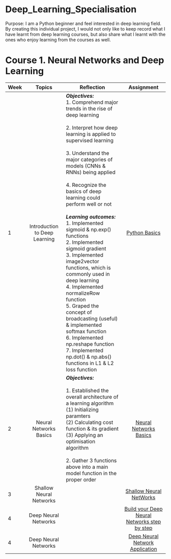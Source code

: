 # Deep_Learning_Specialisation

Purpose: I am a Python beginner and feel interested in deep learning field.
By creating this individual project, I would not only like to keep record what I have learnt from deep learning courses, but also share what I learnt with the ones who enjoy learning from the courses as well.

# Course 1. Neural Networks and Deep Learning

|Week| Topics| Reflection | Assignment |
|----|:------:| ------- |:------------:|
|1|Introduction to Deep Learning|<strong><em> Objectives: </strong></em><br>1. Comprehend major trends in the rise of deep learning <br><br> 2. Interpret how deep learning is applied to supervised learning <br><br> 3. Understand the major categories of models (CNNs & RNNs) being applied <br><br> 4. Recognize the basics of deep learning could perform well or not <br><br>  <strong><em>Learning outcomes: </em></strong> <br> 1. Implemented sigmoid & np.exp() functions <br> 2. Implemented sigmoid gradient <br> 3. Implemented image2vector functions, which is commonly used in deep learning <br> 4. Implemented normalizeRow function <br> 5. Graped the concept of broadcasting (useful) & implemented softmax function <br> 6. Implemented np.reshape function <br> 7. Implemented np.dot() & np.abs() functions in L1 & L2 loss function|[Python Basics](https://github.com/joyfinder/Deep_Learning_Specialisation/blob/master/Neural%20NetWorks%20and%20Deep%20Learning/Week%201%20Introduction%20to%20deep%20learning/Python_Basics_With_Numpy_v3a.ipynb)|
|2|Neural Networks Basics|<strong><em> Objectives: </strong></em><br><br> 1. Established the overall architecture of a learning algorithm <br> (1)  Initializing paramters <br> (2) Calculating cost function & its gradient <br> (3) Applying an optimisation algorithm <br><br> 2. Gather 3 functions above into a main model function in the proper order|[Neural Networks Basics](https://github.com/joyfinder/Deep_Learning_Specialisation/blob/master/Neural%20NetWorks%20and%20Deep%20Learning/Week%202%20Neural%20Networks%20Basics/Logistic_Regression_with_a_Neural_Network_mindset_v6a.ipynb)|
|3|Shallow Neural Networks||[Shallow Neural NetWorks](https://github.com/joyfinder/Deep_Learning_Specialisation/blob/master/Neural%20NetWorks%20and%20Deep%20Learning/Week%203%20Shallow%20neural%20networks/Planar_data_classification_with_onehidden_layer_v6c.ipynb)|
|4|Deep Neural Networks||[Build your Deep Neural Networks step by step](https://github.com/joyfinder/Deep_Learning_Specialisation/blob/master/Neural%20NetWorks%20and%20Deep%20Learning/Week%204%20Deep%20Neural%20Networks/Building_your_Deep_Neural_Network_Step_by_Step_v8a.ipynb)|
|4|Deep Neural Networks||[Deep Neural Network Application](https://github.com/joyfinder/Deep_Learning_Specialisation/blob/master/Neural%20NetWorks%20and%20Deep%20Learning/Week%204%20Deep%20Neural%20Networks/Deep%2BNeural%2BNetwork%2B-%2BApplication%2Bv8.ipynb)|

